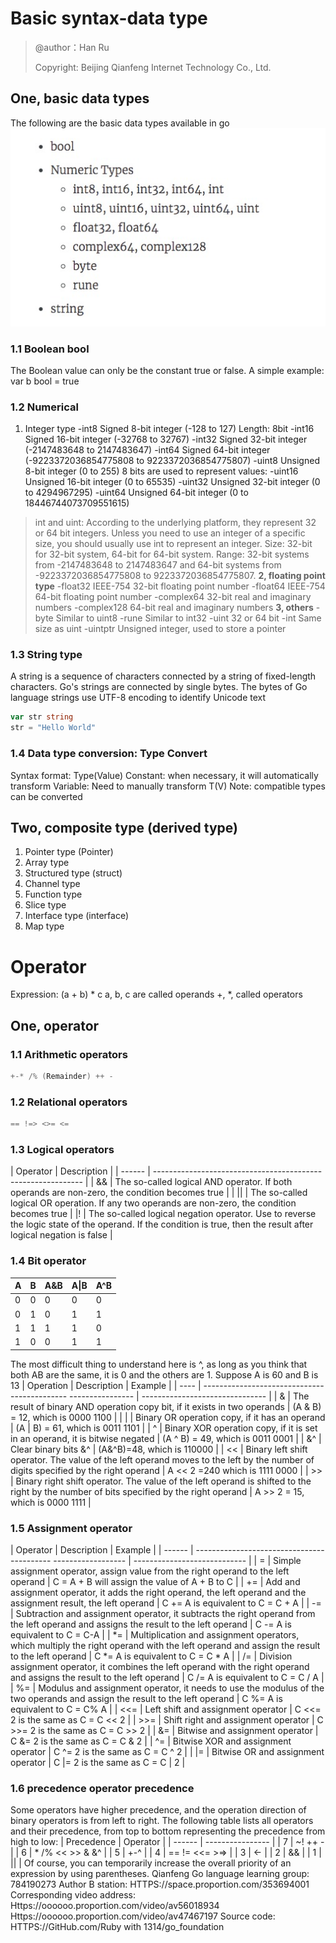 # Basic syntax-data type
> @author：Han Ru
>
> Copyright: Beijing Qianfeng Internet Technology Co., Ltd.
## One, basic data types
The following are the basic data types available in go
![002shujuleixng](img/002shujuleixng.jpg)
### 1.1 Boolean bool
The Boolean value can only be the constant true or false. A simple example: var b bool = true
### 1.2 Numerical
1. Integer type
-int8
Signed 8-bit integer (-128 to 127)
Length: 8bit
-int16
Signed 16-bit integer (-32768 to 32767)
-int32
Signed 32-bit integer (-2147483648 to 2147483647)
-int64
Signed 64-bit integer (-9223372036854775808 to 9223372036854775807)
-uint8
Unsigned 8-bit integer (0 to 255)
8 bits are used to represent values:
-uint16
Unsigned 16-bit integer (0 to 65535)
-uint32
Unsigned 32-bit integer (0 to 4294967295)
-uint64
Unsigned 64-bit integer (0 to 18446744073709551615)
> int and uint: According to the underlying platform, they represent 32 or 64 bit integers. Unless you need to use an integer of a specific size, you should usually use int to represent an integer.
> Size: 32-bit for 32-bit system, 64-bit for 64-bit system.
> Range: 32-bit systems from -2147483648 to 2147483647 and 64-bit systems from -9223372036854775808 to 9223372036854775807.
**2, floating point type**
-float32
IEEE-754 32-bit floating point number
-float64
IEEE-754 64-bit floating point number
-complex64
32-bit real and imaginary numbers
-complex128
64-bit real and imaginary numbers
**3, others**
-byte
Similar to uint8
-rune
Similar to int32
-uint
32 or 64 bit
-int
Same size as uint
-uintptr
Unsigned integer, used to store a pointer
### 1.3 String type
A string is a sequence of characters connected by a string of fixed-length characters. Go's strings are connected by single bytes. The bytes of Go language strings use UTF-8 encoding to identify Unicode text
```go
var str string
str = "Hello World"
```
### 1.4 Data type conversion: Type Convert
Syntax format: Type(Value)
Constant: when necessary, it will automatically transform
Variable: Need to manually transform T(V)
Note: compatible types can be converted
## Two, composite type (derived type)
1. Pointer type (Pointer)
2. Array type
3. Structured type (struct)
4. Channel type
5. Function type
6. Slice type
7. Interface type (interface)
8. Map type
# Operator
Expression: (a + b) * c
a, b, c are called operands
+, *, called operators
## One, operator
### 1.1 Arithmetic operators
```go
+-* /% (Remainder) ++ -
```
### 1.2 Relational operators
```go
== !=> <>= <=
```
### 1.3 Logical operators
| Operator | Description |
| ------ | ------------------------------------------ ------------------ |
| && | The so-called logical AND operator. If both operands are non-zero, the condition becomes true |
| \|\| | The so-called logical OR operation. If any two operands are non-zero, the condition becomes true |
|! | The so-called logical negation operator. Use to reverse the logic state of the operand. If the condition is true, then the result after logical negation is false |
### 1.4 Bit operator
| A | B | A&B | A\|B | A^B |
| ---- | ---- | ---- | ---- | ---- |
| 0 | 0 | 0 | 0 | 0 |
| 0 | 1 | 0 | 1 | 1 |
| 1 | 1 | 1 | 1 | 0 |
| 1 | 0 | 0 | 1 | 1 |
The most difficult thing to understand here is ^, as long as you think that both AB are the same, it is 0 and the others are 1.
Suppose A is 60 and B is 13
| Operation | Description | Example |
| ---- | -------------------------------------------- ---------------- | ------------------------------- |
| & | The result of binary AND operation copy bit, if it exists in two operands | (A & B) = 12, which is 0000 1100 |
| \| | Binary OR operation copy, if it has an operand | (A \| B) = 61, which is 0011 1101 |
| ^ | Binary XOR operation copy, if it is set in an operand, it is bitwise negated | (A ^ B) = 49, which is 0011 0001 |
| &^ | Clear binary bits &^ | (A&^B)=48, which is 110000 |
| << | Binary left shift operator. The value of the left operand moves to the left by the number of digits specified by the right operand | A << 2 =240 which is 1111 0000 |
| >> | Binary right shift operator. The value of the left operand is shifted to the right by the number of bits specified by the right operand | A >> 2 = 15, which is 0000 1111 |
### 1.5 Assignment operator
| Operator | Description | Example |
| ------ | ------------------------------------------ ------------------ | ---------------------------- |
| = | Simple assignment operator, assign value from the right operand to the left operand | C = A + B will assign the value of A + B to C |
| += | Add and assignment operator, it adds the right operand, the left operand and the assignment result, the left operand | C += A is equivalent to C = C + A |
| -= | Subtraction and assignment operator, it subtracts the right operand from the left operand and assigns the result to the left operand | C -= A is equivalent to C = C-A |
| *= | Multiplication and assignment operators, which multiply the right operand with the left operand and assign the result to the left operand | C *= A is equivalent to C = C * A |
| /= | Division assignment operator, it combines the left operand with the right operand and assigns the result to the left operand | C /= A is equivalent to C = C / A |
| %= | Modulus and assignment operator, it needs to use the modulus of the two operands and assign the result to the left operand | C %= A is equivalent to C = C% A |
| <<= | Left shift and assignment operator | C <<= 2 is the same as C = C << 2 |
| >>= | Shift right and assignment operator | C >>= 2 is the same as C = C >> 2 |
| &= | Bitwise and assignment operator | C &= 2 is the same as C = C & 2 |
| ^= | Bitwise XOR and assignment operator | C ^= 2 is the same as C = C ^ 2 |
| \|= | Bitwise OR and assignment operator | C \|= 2 is the same as C = C \| 2 |
### 1.6 precedence operator precedence
Some operators have higher precedence, and the operation direction of binary operators is from left to right. The following table lists all operators and their precedence, from top to bottom representing the precedence from high to low:
| Precedence | Operator |
| ------ | ---------------- |
| 7 | ~! ++ - |
| 6 | * /% << >> & &^ |
| 5 | +-^ |
| 4 | == != <<= >=> |
| 3 | <- |
| 2 | && |
| 1 | \|\| |
Of course, you can temporarily increase the overall priority of an expression by using parentheses.
Qianfeng Go language learning group: 784190273
Author B station:
HTTPS://space.proportion.com/353694001
Corresponding video address:
Https://oooooo.proportion.com/video/av56018934
Https://oooooo.proportion.com/video/av47467197
Source code:
HTTPS://GitHub.com/Ruby with 1314/go_foundation
